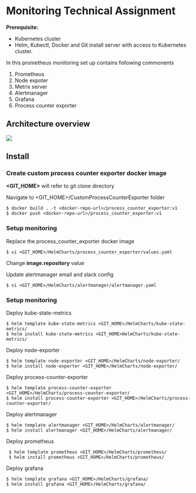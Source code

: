# Monitoring Technical Assignment

**Prerequisite:**

* Kubernetes cluster
* Helm, Kubectl, Docker and Git install server with access to Kubernetes cluster.



In this prometheus monitoring set up contains following commonents
1. Prometheus
2. Node expoter
3. Metrix server
4. Alertmanager
5. Grafana
6. Process counter exporter

## Architecture overview

![](https://monitoringdiagrams.s3.ap-southeast-1.amazonaws.com/PrometheusSetup.png)

## Install

### Create custom process counter exporter docker image

**<GIT_HOME>** will refer to git clone directory

Navigate to <GIT_HOME>/CustomProcessCounterExporter folder

    $ docker build . -t <docker-repo-url>/process_counter_exporter:v1
    $ docker push <docker-repo-url>/process_counter_exporter:v1


### Setup monitoring 


Replace the process_counter_exporter docker image

    $ vi <GIT_HOME>/HelmCharts/process_counter_exporter/values.yaml

Change **image.repository** value

Update alertmanager email and slack config

    $ vi <GIT_HOME>/HelmCharts/alertmanager/alertmanager.yaml


### Setup monitoring

Deploy kube-state-metrics

    $ helm template kube-state-metrics <GIT_HOME>/HelmCharts/kube-state-metrics/
    $ helm install kube-state-metrics <GIT_HOME>HelmCharts/kube-state-metrics/

Deploy node-exporter 

    $ helm template node-exporter <GIT_HOME>/HelmCharts/node-exporter/
    $ helm install node-exporter <GIT_HOME>/HelmCharts/node-exporter/


Deploy process-counter-exporter 

    $ helm template process-counter-exporter <GIT_HOME>/HelmCharts/process-counter-exporter/
    $ helm install process-counter-exporter <GIT_HOME>/HelmCharts/process-counter-exporter/


Deploy alertmanager 
    
    $ helm template alertmanager <GIT_HOME>/HelmCharts/alertmanager/
    $ helm install alertmanager <GIT_HOME>/HelmCharts/alertmanager/


Deploy prometheus 

     $ helm template prometheus <GIT_HOME>/HelmCharts/prometheus/
     $ helm install prometheus <GIT_HOME>/HelmCharts/prometheus/


Deploy grafana 

    $ helm template grafana <GIT_HOME>/HelmCharts/grafana/
    $ helm install grafana <GIT_HOME>/HelmCharts/grafana/
    


